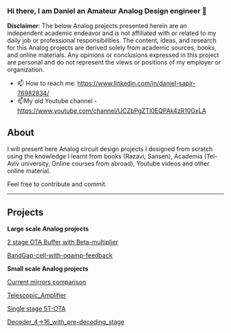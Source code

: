 ### Hi there, I am Daniel an Amateur Analog Design engineer 👋
**Disclaimer**: The below Analog projects presented herein are an independent academic endeavor and is not affiliated with or related to my daily job or professional responsibilities. The content, ideas, and research for this Analog projects are derived solely from academic sources, books, and online materials. Any opinions or conclusions expressed in this project are personal and do not represent the views or positions of my employer or organization.

- 📫 How to reach me: https://www.linkedin.com/in/daniel-sapir-76982834/
- 📫My old Youtube channel - https://www.youtube.com/channel/UCZbPgZTl0EQPAk4zR10GxLA
<!--
**dsapir4422/dsapir4422** is a ✨ _special_ ✨ repository because its `README.md` (this file) appears on your GitHub profile.

Here are some ideas to get you started:

- 🔭 I’m currently working on ...
- 🌱 I’m currently learning ...
- 👯 I’m looking to collaborate on ...
- 🤔 I’m looking for help with ...
- 💬 Ask me about ...

- 😄 Pronouns: ...
- ⚡ Fun fact: ...
-->
## About
I will present here Analog circuit design projects I designed from scratch using the knowledge I learnt from books (Razavi, Sansen), Academia (Tel-Aviv university, Online courses from abroad), Youtube videos and other online material.

Feel free to contribute and commit.

---------------------------------
## Projects
**Large scale Analog projects**

[2 stage OTA Buffer with Beta-multiplier](https://github.com/dsapir4422/2-stage-OTA-buffer-w-Beta-multiplier)

[BandGap-cell-with-opamp-feedback](https://github.com/dsapir4422/BGAP-cell-with-feedback/blob/main/README.md)

**Small scale Analog projects**

[Current mirrors comparison](https://github.com/dsapir4422/Current-Mirrors-comparison/blob/main/README.md)

[Telescopic_Amplifier](https://github.com/dsapir4422/Telescopic_Amplifier/blob/main/README.md)

[Single stage 5T-OTA](https://github.com/dsapir4422/5T_OTA/blob/main/README.md)

[Decoder_4->16_with_pre-decoding_stage](https://github.com/dsapir4422/Decoder_4_16/blob/main/README.md)
